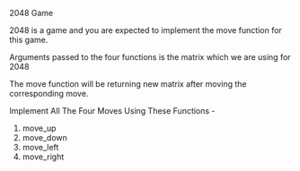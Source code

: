 2048 Game

2048 is a game and you are expected to implement the move function for this game.

Arguments passed to the four functions is the matrix which we are using for 2048

The move function will be returning new matrix after moving the corresponding move.

Implement All The Four Moves Using These Functions -

1. move_up
2. move_down
3. move_left
4. move_right
